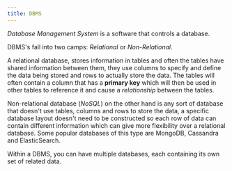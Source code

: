 ```yaml
---
title: DBMS
---
```


_Database Management System_ is a software that controls a database.

DBMS's fall into two camps: *Relational* or *Non-Relational*.

A relational database, stores information in tables and often the tables have shared information between them, they use columns to specify and define the data being stored and rows to actually store the data. The tables will often contain a column that has a **primary key** which will then be used in other tables to reference it and cause a _relationship_ between the tables.

Non-relational database (_NoSQL_) on the other hand is any sort of database that doesn't use tables, columns and rows to store the data, a specific database layout doesn't need to be constructed so each row of data can contain different information which can give more flexibility over a relational database. Some popular databases of this type are MongoDB, Cassandra and ElasticSearch.

Within a DBMS, you can have multiple databases, each containing its own set of related data.
